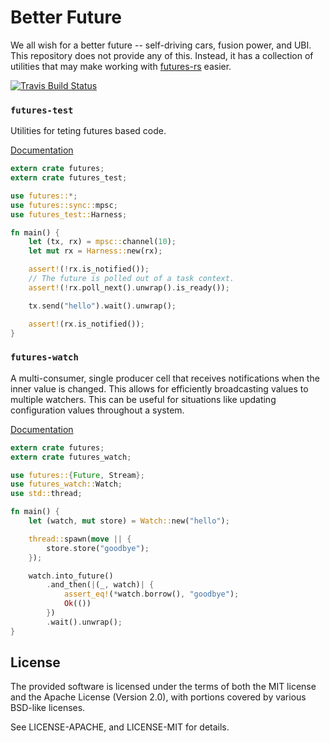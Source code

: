 # Better Future

We all wish for a better future -- self-driving cars, fusion power, and UBI.
This repository does not provide any of this. Instead, it has a collection of
utilities that may make working with [futures-rs](http://github.com/alexcrichton/futures-rs)
easier.

[![Travis Build Status](https://travis-ci.org/carllerche/better-future.svg?branch=master)](https://travis-ci.org/carllerche/better-future)

### `futures-test`

Utilities for teting futures based code.

[Documentation](https://carllerche.github.io/better-future/futures_test/)

```rust
extern crate futures;
extern crate futures_test;

use futures::*;
use futures::sync::mpsc;
use futures_test::Harness;

fn main() {
    let (tx, rx) = mpsc::channel(10);
    let mut rx = Harness::new(rx);

    assert!(!rx.is_notified());
    // The future is polled out of a task context.
    assert!(!rx.poll_next().unwrap().is_ready());

    tx.send("hello").wait().unwrap();

    assert!(rx.is_notified());
}
```

### `futures-watch`

A multi-consumer, single producer cell that receives notifications when the
inner value is changed. This allows for efficiently broadcasting values to
multiple watchers. This can be useful for situations like updating configuration
values throughout a system.

[Documentation](https://carllerche.github.io/better-future/futures_watch/)

```rust
extern crate futures;
extern crate futures_watch;

use futures::{Future, Stream};
use futures_watch::Watch;
use std::thread;

fn main() {
    let (watch, mut store) = Watch::new("hello");

    thread::spawn(move || {
        store.store("goodbye");
    });

    watch.into_future()
        .and_then(|(_, watch)| {
            assert_eq!(*watch.borrow(), "goodbye");
            Ok(())
        })
        .wait().unwrap();
}
```

## License

The provided software is licensed under the terms of both the MIT license and
the Apache License (Version 2.0), with portions covered by various BSD-like
licenses.

See LICENSE-APACHE, and LICENSE-MIT for details.
